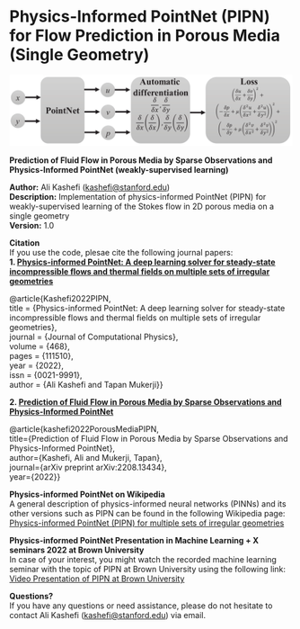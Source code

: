# Physics-Informed PointNet (PIPN) for Flow Prediction in Porous Media (Single Geometry)

![pic](./Figure1prime_model-1.png)

**Prediction of Fluid Flow in Porous Media by Sparse Observations and Physics-Informed PointNet (weakly-supervised learning)**

**Author:** Ali Kashefi (kashefi@stanford.edu)<br>
**Description:** Implementation of physics-informed PointNet (PIPN) for weakly-supervised learning of the Stokes flow in 2D porous media on a single geometry <br>
**Version:** 1.0 <br>

**Citation** <br>
If you use the code, plesae cite the following journal papers: <br>
**1. [Physics-informed PointNet: A deep learning solver for steady-state incompressible flows and thermal fields on multiple sets of irregular geometries](https://doi.org/10.1016/j.jcp.2022.111510)**

@article{Kashefi2022PIPN, <br>
title = {Physics-informed PointNet: A deep learning solver for steady-state incompressible flows and thermal fields on multiple sets of irregular geometries}, <br>
journal = {Journal of Computational Physics}, <br>
volume = {468}, <br>
pages = {111510}, <br>
year = {2022}, <br>
issn = {0021-9991}, <br>
author = {Ali Kashefi and Tapan Mukerji}} <br>


**2. [Prediction of Fluid Flow in Porous Media by Sparse Observations and Physics-Informed PointNet](https://arxiv.org/abs/2208.13434)**

@article{kashefi2022PorousMediaPIPN, <br>
title={Prediction of Fluid Flow in Porous Media by Sparse Observations and Physics-Informed PointNet}, <br>
author={Kashefi, Ali and Mukerji, Tapan}, <br>
journal={arXiv preprint arXiv:2208.13434}, <br>
year={2022}} <br>

**Physics-informed PointNet on Wikipedia** <br>
A general description of physics-informed neural networks (PINNs) and its other versions such as PIPN can be found in the following Wikipedia page:<br>
[Physics-informed PointNet (PIPN) for multiple sets of irregular geometries](https://en.wikipedia.org/wiki/Physics-informed_neural_networks#Physics-informed_PointNet_(PIPN)_for_multiple_sets_of_irregular_geometries)

**Physics-informed PointNet Presentation in Machine Learning + X seminars 2022 at Brown University**<br>
In case of your interest, you might watch the recorded machine learning seminar with the topic of PIPN at Brown University using the following link:<br> 
[Video Presentation of PIPN at Brown University](https://www.dropbox.com/s/oafbjl6xaihotqa/GMT20220325-155140_Recording_2560x1440.mp4?dl=0)


**Questions?** <br>
If you have any questions or need assistance, please do not hesitate to contact Ali Kashefi (kashefi@stanford.edu) via email. 
